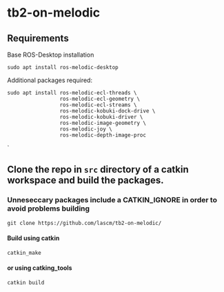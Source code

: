 # tb2-on-melodic

## Requirements

Base ROS-Desktop installation
    
```sudo apt install ros-melodic-desktop```

    
Additional packages required:

   
```
sudo apt install ros-melodic-ecl-threads \
                 ros-melodic-ecl-geometry \
                 ros-melodic-ecl-streams \
                 ros-melodic-kobuki-dock-drive \
                 ros-melodic-kobuki-driver \
                 ros-melodic-image-geometry \
                 ros-melodic-joy \
                 ros-melodic-depth-image-proc
```                       
   `
      
## Clone the repo in ```src``` directory of a catkin workspace and build the packages.
### Unneseccary packages include a CATKIN_IGNORE in order to avoid problems building

```git clone https://github.com/lascm/tb2-on-melodic/```
#### Build using catkin
```catkin_make```
#### or using catking_tools
```catkin build```
